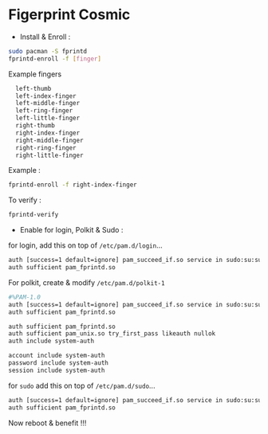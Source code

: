 # Figerprint Cosmic

- Install & Enroll :
```Bash
sudo pacman -S fprintd
fprintd-enroll -f [finger]
```
Example fingers
```Bash
  left-thumb
  left-index-finger
  left-middle-finger
  left-ring-finger
  left-little-finger
  right-thumb
  right-index-finger
  right-middle-finger
  right-ring-finger
  right-little-finger
```
Example :
```Bash
fprintd-enroll -f right-index-finger
```
To verify :
```Bash
fprintd-verify
```
- Enable for login, Polkit & Sudo :

for login, add this on top of `/etc/pam.d/login`...
```Bash
auth [success=1 default=ignore] pam_succeed_if.so service in sudo:su:su-l tty in :unknown
auth sufficient pam_fprintd.so
```
For polkit, create & modify `/etc/pam.d/polkit-1`
```Bash
#%PAM-1.0
auth [success=1 default=ignore] pam_succeed_if.so service in sudo:su:su-l tty in :unknown
auth sufficient pam_fprintd.so

auth sufficient pam_fprintd.so
auth sufficient pam_unix.so try_first_pass likeauth nullok
auth include system-auth

account include system-auth
password include system-auth
session include system-auth
```
for `sudo` add this on top of `/etc/pam.d/sudo`...
```Bash
auth [success=1 default=ignore] pam_succeed_if.so service in sudo:su:su-l tty in :unknown
auth sufficient pam_fprintd.so
```
Now reboot & benefit !!!
